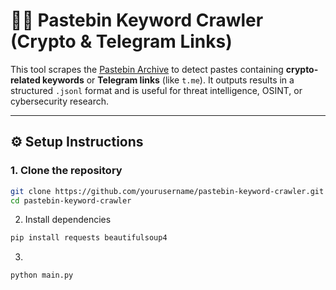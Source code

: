 # 🕵️‍♂️ Pastebin Keyword Crawler (Crypto & Telegram Links)

This tool scrapes the [Pastebin Archive](https://pastebin.com/archive) to detect pastes containing **crypto-related keywords** or **Telegram links** (like `t.me`). It outputs results in a structured `.jsonl` format and is useful for threat intelligence, OSINT, or cybersecurity research.

---

## ⚙️ Setup Instructions

### 1. Clone the repository
```bash
git clone https://github.com/yourusername/pastebin-keyword-crawler.git
cd pastebin-keyword-crawler
```
2. Install dependencies
``` bash
pip install requests beautifulsoup4
```
3.
```bash
python main.py
```
